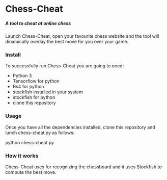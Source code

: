 # Chess-Cheat
##### A tool to cheat at online chess

Launch Chess-Cheat, open your favourite chess website and the tool will dinamically overlay the best move for you over your game.

### Install

To successfully run Chess-Cheat you are going to need:
* Python 3
* Tensorflow for python
* Bs4 for python
* stockfish installed in your system
* stockfish for python
* clone this repository

### Usage

Once you have all the dependencies installed, clone this repository and lunch chess-cheat.py as follows:

python chess-cheat.py

### How it works

Chess-Cheat uses for recognizing the chessboard and it uses Stockfish to compute the best move.
